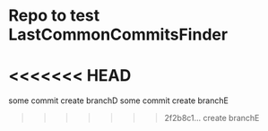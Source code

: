 # Repo to test LastCommonCommitsFinder
<<<<<<< HEAD
=======
some commit
create branchD
some commit
create branchE
>>>>>>> 2f2b8c1... create branchE

